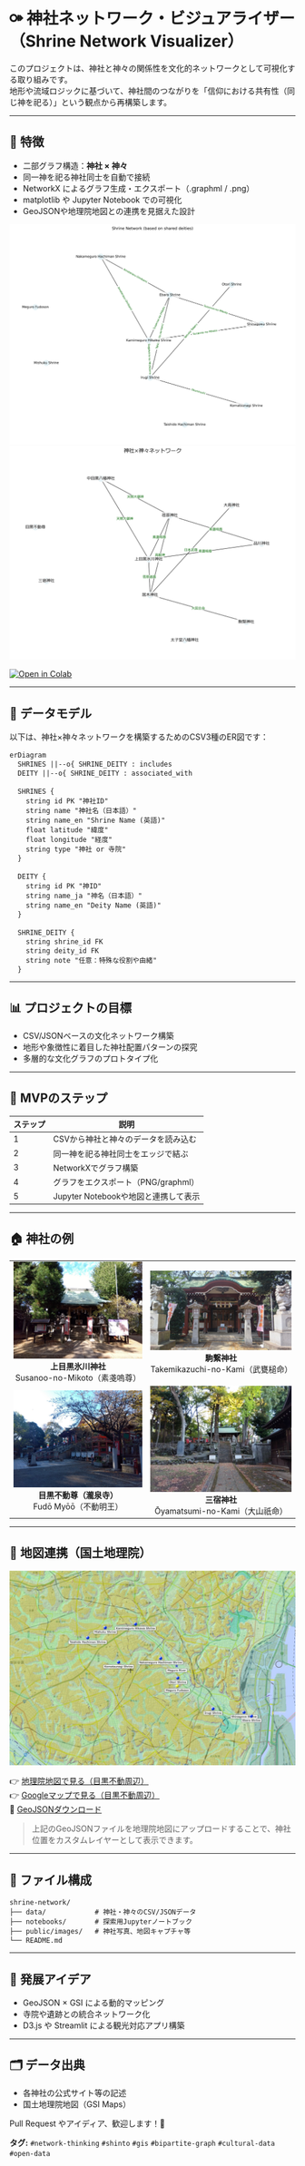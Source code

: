 # ⚩ 神社ネットワーク・ビジュアライザー（Shrine Network Visualizer）

このプロジェクトは、神社と神々の関係性を文化的ネットワークとして可視化する取り組みです。  
地形や流域ロジックに基づいて、神社間のつながりを「信仰における共有性（同じ神を祀る）」という観点から再構築します。

---

## 🧪 特徴

- 二部グラフ構造：**神社 × 神々**
- 同一神を祀る神社同士を自動で接続
- NetworkX によるグラフ生成・エクスポート（.graphml / .png）
- matplotlib や Jupyter Notebook での可視化
- GeoJSONや地理院地図との連携を見据えた設計

![Shrine Network](./public/images/shrine_network_demo_with_deity_en.png)
![Shrine Network](./public/images/shrine_network_with_relational_data_ja.png)

[![Open in Colab](https://colab.research.google.com/assets/colab-badge.svg)](https://colab.research.google.com/github/satoshi-create/complexity-and-network-webdesign/blob/create/shrine-network/projects/from-rdb-to-network/shrine-network/notebooks/shrine_network_with_relational_data.ipynb)

---

## 🧩 データモデル

以下は、神社×神々ネットワークを構築するためのCSV3種のER図です：

```mermaid
erDiagram
  SHRINES ||--o{ SHRINE_DEITY : includes
  DEITY ||--o{ SHRINE_DEITY : associated_with

  SHRINES {
    string id PK "神社ID"
    string name "神社名（日本語）"
    string name_en "Shrine Name (英語)"
    float latitude "緯度"
    float longitude "経度"
    string type "神社 or 寺院"
  }

  DEITY {
    string id PK "神ID"
    string name_ja "神名（日本語）"
    string name_en "Deity Name (英語)"
  }

  SHRINE_DEITY {
    string shrine_id FK
    string deity_id FK
    string note "任意：特殊な役割や由緒"
  }
```

---

## 📊 プロジェクトの目標

- CSV/JSONベースの文化ネットワーク構築
- 地形や象徴性に着目した神社配置パターンの探究
- 多層的な文化グラフのプロトタイプ化

---

## 🚀 MVPのステップ

| ステップ | 説明 |
|----------|------|
| 1        | CSVから神社と神々のデータを読み込む         |
| 2        | 同一神を祀る神社同士をエッジで結ぶ           |
| 3        | NetworkXでグラフ構築                         |
| 4        | グラフをエクスポート（PNG/graphml）         |
| 5        | Jupyter Notebookや地図と連携して表示        |

---

## 🏠 神社の例

<div align="center">
<table>
  <tr>
    <td align="center">
      <img src="./public/images/kamimeguro-hikawa-shrine/kamimeguro-hikawa-shrine_8.jpg" width="400"><br/>
      <strong>上目黒氷川神社</strong><br/>
      Susanoo-no-Mikoto（素戔嗚尊）
    </td>
    <td align="center">
      <img src="./public/images/komatsunagi-shrine/komatsunagi-shrine_7.jpg" width="400"><br/>
      <strong>駒繋神社</strong><br/>
      Takemikazuchi-no-Kami（武甕槌命）
    </td>
  </tr>
  <tr>
    <td align="center">
      <img src="./public/images/meguro-fudoson/meguro-fudoson_11.jpg" width="400"><br/>
      <strong>目黒不動尊（瀧泉寺）</strong><br/>
      Fudō Myōō（不動明王）
    </td>
    <td align="center">
      <img src="./public/images/mishuku-shrine/mishuku-shrine_4.jpg" width="400"><br/>
      <strong>三宿神社</strong><br/>
      Ōyamatsumi-no-Kami（大山祇命）
    </td>
  </tr>
</table>
</div>

---

## 🗾 地図連携（国土地理院）

![mapping](./public/images/shrine-locations-mapping.JPG)

👉 [地理院地図で見る（目黒不動周辺）](https://maps.gsi.go.jp/#14/35.635012/139.685755/&base=std&ls=std%7Canaglyphmap_color%2C0.47%7Cexperimental_landformclassification1%2C0.56&blend=0&disp=111&lcd=experimental_landformclassification1&vs=c1g1j0h0k0l0u0t0z0r0s0m0f0)  
👉 [Googleマップで見る（目黒不動周辺）](https://maps.app.goo.gl/ekTJ6fZX6zTnPSL66)  
📎 [GeoJSONダウンロード](./data/shrine_meguro-river.geojson)

> 上記のGeoJSONファイルを地理院地図にアップロードすることで、神社位置をカスタムレイヤーとして表示できます。

---

## 📂 ファイル構成

```
shrine-network/
├── data/            # 神社・神々のCSV/JSONデータ
├── notebooks/       # 探索用Jupyterノートブック
├── public/images/   # 神社写真、地図キャプチャ等
└── README.md
```

---

## 🧠 発展アイデア

- GeoJSON × GSI による動的マッピング
- 寺院や遺跡との統合ネットワーク化
- D3.js や Streamlit による観光対応アプリ構築

---

## 🗂 データ出典

- 各神社の公式サイト等の記述
- 国土地理院地図（GSI Maps）

Pull Request やアイディア、歓迎します！🌿

**タグ:** `#network-thinking` `#shinto` `#gis` `#bipartite-graph` `#cultural-data` `#open-data`
